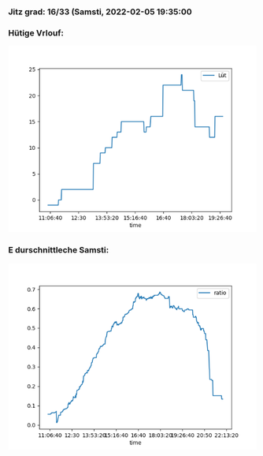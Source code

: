 ### Jitz grad: 16/33 (Samsti, 2022-02-05 19:35:00

### Hütige Vrlouf:
![Graph](Today.png)

### E durschnittleche Samsti:
![Graph](Samsti.png)